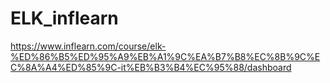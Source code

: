 # ELK_inflearn
https://www.inflearn.com/course/elk-%ED%86%B5%ED%95%A9%EB%A1%9C%EA%B7%B8%EC%8B%9C%EC%8A%A4%ED%85%9C-it%EB%B3%B4%EC%95%88/dashboard
